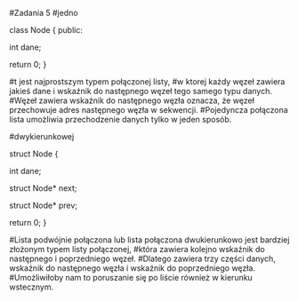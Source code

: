 #Zadania 5 
#jedno 

class Node {
public:

   int dane;
    
return 0;
}

#t jest najprostszym typem połączonej listy, 
#w ktorej każdy węzeł zawiera jakieś dane i wskaźnik do następnego węzeł tego samego typu danych.
#Węzeł zawiera wskaźnik do następnego węzła oznacza, że węzeł przechowuje adres następnego węzła w sekwencji. 
#Pojedyncza połączona lista umożliwia przechodzenie danych tylko w jeden sposób.

#dwykierunkowej

struct Node {
    
   int dane;
    
   struct Node* next;
 
   struct Node* prev;
   
   return 0;
}

#Lista podwójnie połączona lub lista połączona dwukierunkowo jest bardziej złożonym typem listy połączonej, 
#która zawiera kolejno wskaźnik do następnego i poprzedniego węzeł.
#Dlatego zawiera trzy części danych, wskaźnik do następnego węzła i wskaźnik do poprzedniego węzła. 
#Umożliwiłoby nam to poruszanie się po liście również w kierunku wstecznym.

